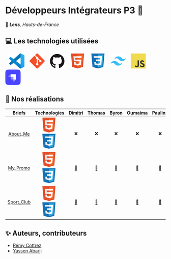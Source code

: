 # Développeurs Intégrateurs P3 🚀

📍 ***Lens**, Hauts-de-France*

## 💻 Les technologies utilisées

&nbsp;&nbsp;
![img_vscode](./img/vscode.svg)
&nbsp;&nbsp;
![img_git](./img/git.svg)
&nbsp;&nbsp;
![img_github](./img/github.svg)
&nbsp;&nbsp;
![img_html](./img/html.svg)
&nbsp;&nbsp;
![img_css](./img/css.svg)
&nbsp;&nbsp;
![img_tailwind](./img/tailwind.svg)
&nbsp;&nbsp;
![img_javascript](./img/javascript.svg)
&nbsp;&nbsp;
![img_strapi](./img/strapi.svg)

## 🚀 Nos réalisations

| Briefs | Technologies | <a href="https://github.com/PandaaxDvlpt">Dimitri</a> | <a href="https://github.com/LaCageANicolas">Thomas</a> | <a href="https://github.com/Drakane">Byron</a> | <a href="https://github.com/oumaima-gaghou">Oumaima</a> | <a href="https://github.com/Pauline-13">Pauline</a> | <a href="https://github.com/Sirolbfr">Loris</a> | <a href="https://github.com/Fionacz">Fiona</a> | <a href="https://github.com/bryanT062">Bryan</a> | <a href="https://github.com/Audrey2046">Audrey</a> | <a href="https://github.com/AlirezaAlavi7713">Alireza</a> | <a href="https://github.com/Tonny654">Tony</a> | <a href="https://github.com/nasskconcept">Nassima</a> | <a href="https://github.com/SofiaB25">Sofia</a> | <a href="https://github.com/tuirz">Luigi</a> |
| :----: | :----: | :----: | :----: | :----: | :----: | :----: | :----: | :----: | :----: | :----: | :----: | :----: | :----: | :----: | :----: |
| [About_Me](https://github.com/DEV-INTE-P3-LENS-2025/about_me) | ![img_html](./img/html.svg)&nbsp;![img_css](./img/css.svg)&nbsp; | ❌ | ❌ | ❌ | ❌ | ❌ | ❌ | ❌ | ❌ | ❌ | ❌ | ❌ | ❌ | ❌ | ❌ |
| [My_Promo](https://github.com/DEV-INTE-P3-LENS-2025/my_promo) | ![img_html](./img/html.svg)&nbsp;![img_css](./img/css.svg)&nbsp; | <a href="https://github.com/PandaaxDvlpt/brief1_DC/"> 🔗 </a> | <a href="https://github.com/LaCageANicolas/my_promo-TB"> 🔗 </a> | <a href="https://github.com/Drakane/my_promo-CB"> 🔗 </a> | <a href="https://github.com/oumaima-gaghou/my_promo-ag"> 🔗 </a> | <a href="https://github.com/Pauline-13My_promo-TP"> 🔗 </a> | <a href="https://github.com/Sirolbfr/my_promo-lb"> 🔗 </a> | <a href="https://github.com/Fionacz/my_promo_fc"> 🔗 </a> | <a href="https://github.com/bryanT062/my_promo-BT"> 🔗 </a> | <a href="https://github.com/Audrey2046"> 🔗 </a> | <a href="https://github.com/AlirezaAlavi7713"> 🔗 </a> | <a href="https://github.com/Tonny654/my_promo-TL"> 🔗 </a> | <a href="https://github.com/nasskconcept/MaPromo"> 🔗 </a> | <a href="https://github.com/SofiaB25/my_promo-sb"> 🔗 </a> | <a href="https://github.com/tuirz/mypromo-ls"> 🔗 </a> |
| [Sport_Club](https://github.com/DEV-INTE-P3-LENS-2025/sport_club) | ![img_html](./img/html.svg)&nbsp;![img_css](./img/css.svg)&nbsp; | <a href="https://github.com/PandaaxDvlpt"> 🔗 </a> | <a href="https://github.com/LaCageANicolas"> 🔗 </a> | <a href="https://github.com/Drakane"> 🔗 </a> | <a href="https://github.com/oumaima-gaghou"> 🔗 </a> | <a href="https://github.com/Pauline-13"> 🔗 </a> | <a href="https://github.com/Sirolbfr"> 🔗 </a> | <a href="https://github.com/Fionacz"> 🔗 </a> | <a href="https://github.com/bryanT062"> 🔗 </a> | <a href="https://github.com/Audrey2046"> 🔗 </a> | <a href="https://github.com/AlirezaAlavi7713"> 🔗 </a> | <a href="https://github.com/Tonny654"> 🔗 </a> | <a href="https://github.com/nasskconcept"> 🔗 </a> | <a href="https://github.com/SofiaB25"> 🔗 </a> | <a href="https://github.com/"> 🔗 </a> |

## ✨ Auteurs, contributeurs

* [Rémy Cottrez](https://github.com/RemyCTRZ)
* [Yassen Abarji](https://github.com/orgs/DEV-INTE-P3-LENS-2025/people/yabarji59)

